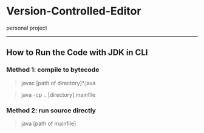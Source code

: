 # Version-Controlled-Editor
personal project

---
## How to Run the Code with JDK in CLI
### Method 1: compile to bytecode
> javac [path of directory]\*.java

> java -cp .. [directory].mainfile

### Method 2: run source directly
> java [path of mainfile]
